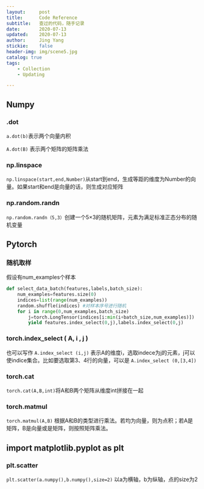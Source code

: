 ```yaml
---
layout:     post
title:      Code Reference
subtitle:   查过的代码，随手记录
date:       2020-07-13
updated:    2020-07-13
author:     Jing Yang
stickie:    false
header-img: img/scene5.jpg
catalog: true
tags:
    - Collection	
    - Updating

---
```


## Numpy

### .dot

`a.dot(b)`表示两个向量内积

`A.dot(B)` 表示两个矩阵的矩阵乘法

### np.linspace

`np.linspace(start,end,Number)`从start到end，生成等距的维度为Number的向量。如果start和end是向量的话，则生成对应矩阵

### np.random.randn

`np.random.randn（5,3）`创建一个5×3的随机矩阵，元素为满足标准正态分布的随机变量



## Pytorch

### 随机取样

假设有num_examples个样本

```python
def select_data_batch(features,labels,batch_size):
    num_examples=features.size(0)
	indices=list(range(num_examples))
	random.shuffle(indices) #对样本序号进行随机
	for i in range(0,num_examples,batch_size)
		j=torch.LongTensor(indices[i:min(i+batch_size,num_examples)]) 
    	yield features.index_select(0,j),labels.index_select(0,j)
```

### torch.index_select ( A, i , j )

也可以写作 `A.index_select (i,j)` 表示A的维度i，选取indece为j的元素，j可以使indice集合。比如要选取第3、4行的向量，可以是 ``A.index_select (0,[3,4])``

### torch.cat

`torch.cat(A,B,int)`将A和B两个矩阵从维度int拼接在一起

### torch.matmul

`torch.matmul(A,B)` 根据A和B的类型进行乘法。若均为向量，则为点积；若A是矩阵，B是向量或是矩阵，则按照矩阵乘法。

## import matplotlib.pyplot as plt

### plt.scatter

`plt.scatter(a.numpy(),b.numpy(),size=2)` 以a为横轴，b为纵轴，点的size为2


